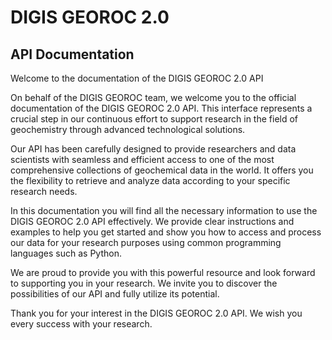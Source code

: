# DIGIS GEOROC 2.0 

## API Documentation

Welcome to the documentation of the DIGIS GEOROC 2.0 API

On behalf of the DIGIS GEOROC team, we welcome you to the official documentation of the DIGIS GEOROC 2.0 API. This 
interface represents a crucial step in our continuous effort to support research in the field of geochemistry through 
advanced technological solutions.

Our API has been carefully designed to provide researchers and data scientists with seamless and efficient access to 
one of the most comprehensive collections of geochemical data in the world. It offers you the flexibility to retrieve 
and analyze data according to your specific research needs.

In this documentation you will find all the necessary information to use the DIGIS GEOROC 2.0 API effectively. We 
provide clear instructions and examples to help you get started and show you how to access and process our data for 
your research purposes using common programming languages such as Python.

We are proud to provide you with this powerful resource and look forward to supporting you in your research. We invite 
you to discover the possibilities of our API and fully utilize its potential.

Thank you for your interest in the DIGIS GEOROC 2.0 API. We wish you every success with your research.

```{tableofcontents}
```